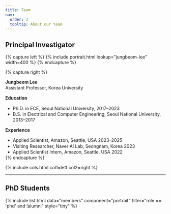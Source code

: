 ```yaml
---
title: Team
nav:
  order: 3
  tooltip: About our team
---
```

## Principal Investigator

{% capture left %}
  {% include portrait.html lookup="jungbeom-lee" width=400 %}
{% endcapture %}

{% capture right %}
<div style="line-height:1.3; margin:0;">
  <p><strong>Jungbeom Lee</strong><br>
  Assistant Professor, Korea University</p>

  <p><strong>Education</strong></p>
  <ul style="margin:0; line-height:1.3;">
    <li>Ph.D. in ECE, Seoul National University, 2017–2023</li>
    <li>B.S. in Electrical and Computer Engineering, Seoul National University, 2013–2017</li>
  </ul>

  <p><strong>Experience</strong></p>
  <ul style="margin:0; line-height:1.3;">
    <li>Applied Scientist, Amazon, Seattle, USA 2023–2025</li>
    <li>Visiting Researcher, Naver AI Lab, Seongnam, Korea 2023</li>
    <li>Applied Scientist Intern, Amazon, Seattle, USA 2022</li>
  </ul>
</div>
{% endcapture %}

{%
  include cols.html
  col1=left
  col2=right
%}

---

## PhD Students

{%
  include list.html
  data="members"
  component="portrait"
  filter="role == 'phd' and !alumni"
  style="tiny"
%}
